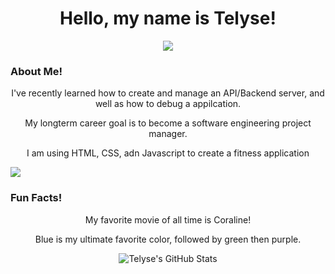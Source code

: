 <h1 align="center">Hello, my name is Telyse! </h1>
<p align="center">
  <img src="https://readme-typing-svg.demolab.com/?lines=Full+Stack+Developer;Creative+Coder;Lifelong+Learner&center=true&width=440&height=45&color=F7AF3E&vCenter=true&pause=1000&size=22" />
</p>


### About Me!
<p align="center"> I've recently learned how to create and manage an API/Backend server, and well as how to debug a appilcation.</p>
<p align="center"> My longterm career goal is to become a software engineering project manager. </p>
<p align="center"> I am using HTML, CSS, adn Javascript to create a fitness application</p>

<p align="left">
  <img src="https://skillicons.dev/icons?i=html,css,js,nodejs,express,mongodb,git,github,vscode" />
</p>

### Fun Facts!
<p align="center"> My favorite movie of all time is Coraline!</p>
<p align="center"> Blue is my ultimate favorite color, followed by green then purple.</p>

<p align="center">
  <img src="https://github-readme-stats.vercel.app/api?username=Telyse&show_icons=true&theme=gruvbox" alt="Telyse's GitHub Stats" />
</p>
